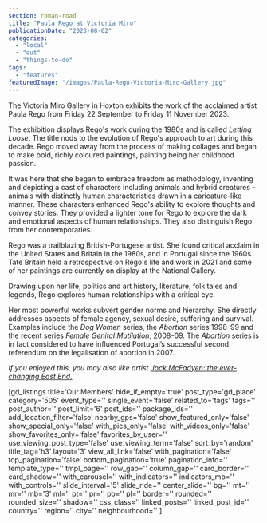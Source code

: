 ```yaml
---
section: roman-road
title: "Paula Rego at Victoria Miro"
publicationDate: "2023-08-02"
categories: 
  - "local"
  - "out"
  - "things-to-do"
tags: 
  - "features"
featuredImage: "/images/Paula-Rego-Victoria-Miro-Gallery.jpg"
---
```


The Victoria Miro Gallery in Hoxton exhibits the work of the acclaimed artist Paula Rego from Friday 22 September to Friday 11 November 2023.

The exhibition displays Rego's work during the 1980s and is called _Letting Loose_. The title nods to the evolution of Rego's approach to art during this decade. Rego moved away from the process of making collages and began to make bold, richly coloured paintings, painting being her childhood passion.

It was here that she began to embrace freedom as methodology, inventing and depicting a cast of characters including animals and hybrid creatures – animals with distinctly human characteristics drawn in a caricature-like manner. These characters enhanced Rego's ability to explore thoughts and convey stories. They provided a lighter tone for Rego to explore the dark and emotional aspects of human relationships. They also distinguish Rego from her contemporaries.

Rego was a trailblazing British-Portugese artist. She found critical acclaim in the United States and Britain in the 1980s, and in Portugal since the 1960s. Tate Britain held a retrospective on Rego's life and work in 2021 and some of her paintings are currently on display at the National Gallery.

Drawing upon her life, politics and art history, literature, folk tales and legends, Rego explores human relationships with a critical eye.

Her most powerful works subvert gender norms and hierarchy. She directly addresses aspects of female agency, sexual desire, suffering and survival. Examples include the _Dog Women_ series, the _Abortion_ series 1998–99 and the recent series _Female Genital Mutilation_, 2008–09. The _Abortion_ series is in fact considered to have influenced Portugal’s successful second referendum on the legalisation of abortion in 2007.

_If you enjoyed this, you may also like artist [Jock McFadyen: the ever-changing East End.](https://romanroadlondon.com/jock-mcfadyen-artist-east-london/)_

\[gd\_listings title='Our Members' hide\_if\_empty='true' post\_type='gd\_place' category='505' event\_type='' single\_event='false' related\_to='tags' tags='' post\_author='' post\_limit='6' post\_ids='' package\_ids='' add\_location\_filter='false' nearby\_gps='false' show\_featured\_only='false' show\_special\_only='false' with\_pics\_only='false' with\_videos\_only='false' show\_favorites\_only='false' favorites\_by\_user='' use\_viewing\_post\_type='false' use\_viewing\_term='false' sort\_by='random' title\_tag='h3' layout='3' view\_all\_link='false' with\_pagination='false' top\_pagination='false' bottom\_pagination='true' pagination\_info='' template\_type='' tmpl\_page='' row\_gap='' column\_gap='' card\_border='' card\_shadow='' with\_carousel='' with\_indicators='' indicators\_mb='' with\_controls='' slide\_interval='5' slide\_ride='' center\_slide='' bg='' mt='' mr='' mb='3' ml='' pt='' pr='' pb='' pl='' border='' rounded='' rounded\_size='' shadow='' css\_class='' linked\_posts='' linked\_post\_id='' country='' region='' city='' neighbourhood='' \]
